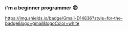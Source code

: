 ### i'm a beginner programmer 😎
https://img.shields.io/badge/Gmail-D14836?style=for-the-badge&logo=gmail&logoColor=white
